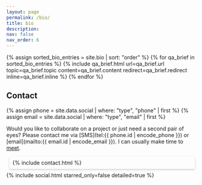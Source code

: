 ```yaml
---
layout: page
permalink: /bio/
title: bio
description:
nav: false
nav_order: 6
---
```


{% assign sorted_bio_entries = site.bio | sort: "order" %}
{% for qa_brief in sorted_bio_entries %}
  {% include qa_brief.html
    url=qa_brief.url
    topic=qa_brief.topic
    content=qa_brief.content
    redirect=qa_brief.redirect
    inline=qa_brief.inline
   %}
{% endfor %}

## Contact

  {% assign phone = site.data.social | where: "type", "phone" | first %}
  {% assign email = site.data.social | where: "type", "email" | first %}

Would you like to collaborate on a project or just need a second pair of eyes? Please contact me via [SMS](tel:{{ phone.id | encode_phone }}) or [email](mailto:{{ email.id | encode_email }}). I can usually make time to [meet](https://cal.com/jacob-valdez).

<div id="contact" style="margin: 0.5rem; padding: 0.5rem; background-color: var(--global-bg-color-2); border-radius: 0.2rem; box-shadow: 0px 2px 5px #00000033;">
  {% include contact.html %}
</div>

<div class="social">
  <div class="contact-icons">
    {% include social.html
      starred_only=false
      detailed=true %}
  </div>
</div>
